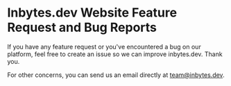 # Inbytes.dev Website Feature Request and Bug Reports

If you have any feature request or you've encountered a bug on our platform, feel free to create an issue so we can improve inbytes.dev. Thank you.

For other concerns, you can send us an email directly at team@inbytes.dev.
